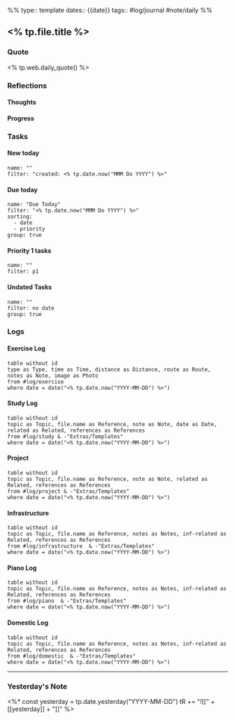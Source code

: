%%
type:: template
dates:: {{date}}
tags:: #log/journal #note/daily 
%%
## <% tp.file.title %>

### Quote

<% tp.web.daily_quote() %>

### Reflections
#### Thoughts
#### Progress

### Tasks

#### New today


```todoist
name: ""
filter: "created: <% tp.date.now("MMM Do YYYY") %>"
```



#### Due today

```todoist
name: "Due Today"
filter: "<% tp.date.now("MMM Do YYYY") %>"
sorting: 
  - date
  - priority
group: true
```

#### Priority 1 tasks

```todoist
name: ""
filter: p1
```

#### Undated Tasks
```todoist
name: ""
filter: no date
group: true
```

### Logs
#### Exercise Log
```dataview
table without id
type as Type, time as Time, distance as Distance, route as Route, notes as Note, image as Photo
from #log/exercise 
where date = date("<% tp.date.now("YYYY-MM-DD") %>")
```
#### Study Log
```dataview
table without id
topic as Topic, file.name as Reference, note as Note, date as Date, related as Related, references as References
from #log/study & -"Extras/Templates"
where date = date("<% tp.date.now("YYYY-MM-DD") %>")
```

#### Project

```dataview
table without id
topic as Topic, file.name as Reference, note as Note, related as Related, references as References
from #log/project & -"Extras/Templates"
where date = date("<% tp.date.now("YYYY-MM-DD") %>")
```

#### Infrastructure
```dataview
table without id
topic as Topic, file.name as Reference, notes as Notes, inf-related as Related, references as References
from #log/infrastructure  & -"Extras/Templates"
where date = date("<% tp.date.now("YYYY-MM-DD") %>")
```


#### Piano Log
```dataview
table without id
topic as Topic, file.name as Reference, notes as Notes, inf-related as Related, references as References
from #log/piano  & -"Extras/Templates"
where date = date("<% tp.date.now("YYYY-MM-DD") %>")
```

#### Domestic Log
```dataview
table without id
topic as Topic, file.name as Reference, notes as Notes, inf-related as Related, references as References
from #log/domestic  & -"Extras/Templates"
where date = date("<% tp.date.now("YYYY-MM-DD") %>")
```

---
### Yesterday's Note

<%*
const yesterday = tp.date.yesterday("YYYY-MM-DD")
tR += "![[" + [[yesterday]] + "]]"
%>


